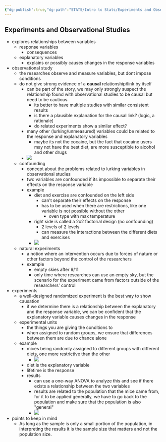 ```yaml
---
{"dg-publish":true,"dg-path":"STATS/Intro to Stats/Experiments and Observational Studies.md","permalink":"/stats/intro-to-stats/experiments-and-observational-studies/","created":"2024-04-19T18:19:21.879-04:00","updated":"2025-07-07T17:21:02.238-04:00"}
---
```


## Experiments and Observational Studies
- explores relationships between variables
	- response variables
		- consequences
	- explanatory variables
		- explains or possibly causes changes in the response variables
- observational study
	- the researches observe and measure variables, but dont impose conditions
	- do not give strong evidence of a **causal** relationship/link by itself
		- can be part of the story, we may only strongly suspect the relationship found with observational studies to be causal but need to be cautious
			- its better to have multiple studies with similar consistent results
			- is there a plausible explanation for the causal link? (logic, a rationale)
			- do related experiments show a similar effect?
		- many other (lurking/unmeasured) variables could be related to the response and explanatory variables
			- maybe its not the cocaine, but the fact that cocaine users may not have the best diet, are more susceptible to alcohol and other drugs
		- ![](https://i.imgur.com/MymKtxr.png)
	- confounding
		- concept about the problems related to lurking variables in observational studies
		- two variables are confounded if its impossible to separate their effects on the response variable
		- example
			- diet and exercise are confounded on the left side
				- can't separate their effects on the response
				- has to be used when there are restrictions, like one variable is not possible without the other
					- oven type with max temperature
			- right side is called a 2x2 factorial design (no confounding)
				- 2 levels of 2 levels
				- can measure the interactions between the different diets and exercises
			- ![](https://i.imgur.com/UfQBbkE.png)
	- natural experiments
		- a notion where an intervention occurs due to forces of nature or other factors beyond the control of the researchers
		- example
			- empty skies after 9/11
			- only time where researches can use an empty sky, but the scenario for the experiment came from factors outside of the researchers' control
- experiments
	- a well-designed randomized experiment is the best way to show causation
		- if we determine there is a relationship between the explanatory and the response variable, we can be confident that the explanatory variable causes changes in the response
	- experimental units
		- the things you are giving the conditions to
		- when assigned to random groups, we ensure that differences between them are due to chance alone
	- example
		- mices being randomly assigned to different groups with different diets, one more restrictive than the other
			- ![](https://i.imgur.com/ATESfYO.png)
		- diet is the explanatory variable
		- lifetime is the response
		- results
			- can use a one-way ANOVA to analyze this and see if there exists a relationship between the two variables
			- results are related to the population that the mice came from, for it to be applied generally, we have to go back to the population and make sure that the population is also "general"
			- ![](https://i.imgur.com/YWzDzYm.png)
- points to keep in mind
	- As long as the sample is only a small portion of the population, in interpreting the results it is the sample size that matters and not the population size.
